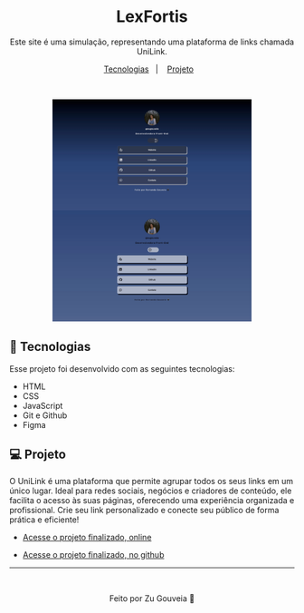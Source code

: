 <h1 align="center"> LexFortis </h1>

<p align="center">
Este site é uma simulação, representando uma plataforma de links chamada UniLink.

<p align="center">
  <a href="#-tecnologias">Tecnologias</a>&nbsp;&nbsp;&nbsp;|&nbsp;&nbsp;&nbsp;
  <a href="#-projeto">Projeto</a>&nbsp;&nbsp;&nbsp;
</p>

<br>

<p align="center">
  <img alt="Projeto UniLink" src=".github/preview2.png" width="70%" >
</p>

## 🧠 Tecnologias

Esse projeto foi desenvolvido com as seguintes tecnologias:

- HTML
- CSS
- JavaScript
- Git e Github
- Figma

## 💻 Projeto

O UniLink é uma plataforma que permite agrupar todos os seus links em um único lugar. Ideal para redes sociais, negócios e criadores de conteúdo, ele facilita o acesso às suas páginas, oferecendo uma experiência organizada e profissional. Crie seu link personalizado e conecte seu público de forma prática e eficiente!

- [Acesse o projeto finalizado, online]()

- [Acesse o projeto finalizado, no github](https://zugouveia.github.io/unilink/)


---
<br>
<p align="center">
   Feito por Zu Gouveia 🖤
</p>


